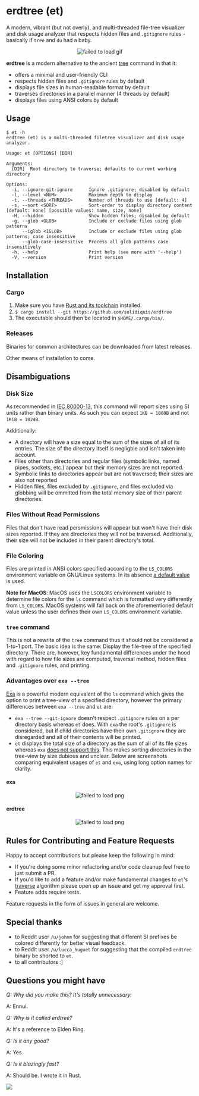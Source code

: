 # erdtree (et)
A modern, vibrant (but not overly), and multi-threaded file-tree visualizer and disk usage analyzer that respects hidden files and `.gitignore` rules - basically if `tree` and `du` had a baby.

<p align="center">
  <img src="https://github.com/solidiquis/erdtree/blob/master/assets/demo_erdtree.gif" alt="failed to load gif" />
</p>

**erdtree** is a modern alternative to the ancient [tree](https://en.wikipedia.org/wiki/Tree_(command)) command in that it:
- offers a minimal and user-friendly CLI
- respects hidden files and `.gitignore` rules by default
- displays file sizes in human-readable format by default
- traverses directories in a parallel manner (4 threads by default)
- displays files using ANSI colors by default


## Usage
```
$ et -h
erdtree (et) is a multi-threaded filetree visualizer and disk usage analyzer.

Usage: et [OPTIONS] [DIR]

Arguments:
  [DIR]  Root directory to traverse; defaults to current working directory

Options:
  -i, --ignore-git-ignore      Ignore .gitignore; disabled by default
  -l, --level <NUM>            Maximum depth to display
  -t, --threads <THREADS>      Number of threads to use [default: 4]
  -s, --sort <SORT>            Sort-order to display directory content [default: none] [possible values: name, size, none]
  -H, --hidden                 Show hidden files; disabled by default
  -g, --glob <GLOB>            Include or exclude files using glob patterns
      --iglob <IGLOB>          Include or exclude files using glob patterns; case insensitive
      --glob-case-insensitive  Process all glob patterns case insensitively
  -h, --help                   Print help (see more with '--help')
  -V, --version                Print version
```

## Installation

### Cargo

1. Make sure you have [Rust and its toolchain](https://www.rust-lang.org/tools/install) installed.
2. `$ cargo install --git https://github.com/solidiquis/erdtree`
3. The executable should then be located in `$HOME/.cargo/bin/`.

### Releases
Binaries for common architectures can be downloaded from latest releases.

Other means of installation to come.

## Disambiguations

### Disk Size

As recommended in [IEC 80000-13](https://en.wikipedia.org/wiki/ISO/IEC_80000#cite_note-80000-13:2008-14), this command will report sizes
using SI units rather than binary units. As such you can expect `1KB = 1000B` and not `1KiB = 1024B`. 

Additionally:
- A directory will have a size equal to the sum of the sizes of all of its entries. The size of the directory itself is negligble and isn't taken into account.
- Files other than directories and regular files (symbolic links, named pipes, sockets, etc.) appear but their memory sizes are not reported.
- Symbolic links to directories appear but are not traversed; their sizes are also not reported
- Hidden files, files excluded by `.gitignore`, and files excluded via globbing will be ommitted from the total memory size of their parent directories.

### Files Without Read Permissions

Files that don't have read persmissions will appear but won't have their disk sizes reported. If they are directories they will not be traversed. Additionally, their size will not be included in their parent directory's total.

### File Coloring

Files are printed in ANSI colors specified according to the `LS_COLORS` environment variable on GNU/Linux systems. In its absence [a default value](https://docs.rs/lscolors/latest/src/lscolors/lib.rs.html#221) is used.

**Note for MacOS**: MacOS uses the `LSCOLORS` environment variable to determine file colors for the `ls` command which is formatted very differently from `LS_COLORS`. MacOS systems will fall back on the aforementioned default value unless the user defines their own `LS_COLORS` environment variable.

### `tree` command

This is not a rewrite of the `tree` command thus it should not be considered a 1-to-1 port. The basic idea is the same: Display the file-tree of the specified directory. There are, however, key fundamental differences under the hood with regard to how file sizes are computed, traversal method, hidden files and `.gitignore` rules, and printing.

### Advantages over `exa --tree`

[Exa](https://github.com/ogham/exa) is a powerful modern equivalent of the `ls` command which gives the option to print a tree-view of a specified directory, however the primary differences between `exa --tree` and `et` are:
- `exa --tree --git-ignore` doesn't respect `.gitignore` rules on a per directory basis whereas `et` does. With `exa` the root's `.gitignore` is considered, but if child directories have their own `.gitignore` they are disregarded and all of their contents will be printed.
- `et` displays the total size of a directory as the sum of all of its file sizes whereas `exa` [does not support this](https://github.com/ogham/exa/issues/91). This makes sorting directories in the tree-view by size dubious and unclear. Below are screenshots comparing equivalent usages of `et` and `exa`, using long option names for clarity.

#### exa
<p align="center">
  <img src="https://github.com/solidiquis/erdtree/blob/master/assets/exa.png" alt="failed to load png" />
</p>

#### erdtree
<p align="center">
  <img src="https://github.com/solidiquis/erdtree/blob/master/assets/et.png" alt="failed to load png" />
</p>

## Rules for Contributing and Feature Requests

Happy to accept contributions but please keep the following in mind:
- If you're doing some minor refactoring and/or code cleanup feel free to just submit a PR.
- If you'd like to add a feature and/or make fundamental changes to `et`'s [traverse](https://github.com/solidiquis/erdtree/blob/e7f37d416d6d61b1d62e2200935b4813aaeab461/src/fs/erdtree/tree/mod.rs#L63) algorithm please open up an issue and get my approval first.
- Feature adds require tests.

Feature requests in the form of issues in general are welcome.

## Special thanks

- to Reddit user `/u/johnm` for suggesting that different SI prefixes be colored differently for better visual feedback.
- to Reddit user `/u/lucca_huguet` for suggesting that the compiled `erdtree` binary be shorted to `et`.
- to all contributors :]

## Questions you might have

_Q: Why did you make this? It's totally unnecessary._

A: Ennui.

_Q: Why is it called erdtree?_

A: It's a reference to Elden Ring.

_Q: Is it any good?_

A: Yes.

_Q: Is it blazingly fast?_

A: Should be. I wrote it in Rust.

<img src="https://i.redd.it/t7ns9qtb5gh81.jpg">
